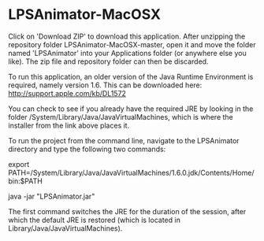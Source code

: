 # LPSAnimator-MacOSX
Click on 'Download ZIP' to download this application.  After unzipping the repository folder LPSAnimator-MacOSX-master, open it and move the folder named 'LPSAnimator' into your Applications folder (or anywhere else you like).  The zip file and repository folder can then be discarded.

To run this application, an older version of the Java Runtime Environment is required, namely version 1.6.  This can be downloaded here: http://support.apple.com/kb/DL1572

You can check to see if you already have the required JRE by looking in the folder /System/Library/Java/JavaVirtualMachines, which is where the installer from the link above places it.

To run the project from the command line, navigate to the LPSAnimator directory and type the following two commands:

export PATH=/System/Library/Java/JavaVirtualMachines/1.6.0.jdk/Contents/Home/bin:$PATH

java -jar "LPSAnimator.jar"

The first command switches the JRE for the duration of the session, after which the default JRE is restored (which is located in Library/Java/JavaVirtualMachines).
